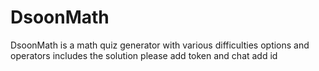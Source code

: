 # DsoonMath
DsoonMath is a math quiz generator with various difficulties options and operators includes the solution 
please add token and chat add id 
